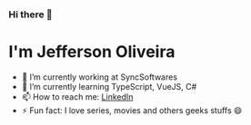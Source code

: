 
### Hi there 👋
# I'm Jefferson Oliveira

- 🔭 I’m currently working at SyncSoftwares
- 🌱 I’m currently learning TypeScript, VueJS, C#
- 📫 How to reach me: [LinkedIn](https://www.linkedin.com/in/jeffersoncarlosdeoliveira/)
- ⚡ Fun fact: I love series, movies and others geeks stuffs 😄

<!--
**jeffersoncarlosdeoliveira/jeffersoncarlosdeoliveira** is a ✨ _special_ ✨ repository because its `README.md` (this file) appears on your GitHub profile.

Here are some ideas to get you started:

- 🔭 I’m currently working on ...
- 🌱 I’m currently learning ...
- 👯 I’m looking to collaborate on ...
- 🤔 I’m looking for help with ...
- 💬 Ask me about ...
- 📫 How to reach me: ...
- 😄 Pronouns: ...
- ⚡ Fun fact: ...
-->
